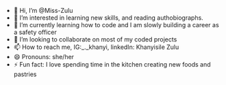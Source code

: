 - 👋 Hi, I’m @Miss-Zulu
- 👀 I’m interested in learning new skills, and reading authobiographs.
- 🌱 I’m currently learning how to code and I am slowly building a career as a safety officer 
- 💞️ I’m looking to collaborate on most of my coded projects
- 📫 How to reach me, IG:_._khanyi, linkedIn: Khanyisile Zulu
- 😄 Pronouns: she/her
- ⚡ Fun fact: I love spending time in the kitchen creating new foods and pastries 

<!---
Miss-Zulu/Miss-Zulu is a ✨ special ✨ repository because its `README.md` (this file) appears on your GitHub profile.
You can click the Preview link to take a look at your changes.
--->
